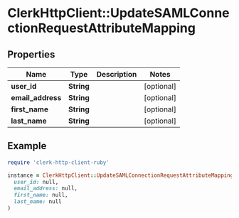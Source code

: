 # ClerkHttpClient::UpdateSAMLConnectionRequestAttributeMapping

## Properties

| Name | Type | Description | Notes |
| ---- | ---- | ----------- | ----- |
| **user_id** | **String** |  | [optional] |
| **email_address** | **String** |  | [optional] |
| **first_name** | **String** |  | [optional] |
| **last_name** | **String** |  | [optional] |

## Example

```ruby
require 'clerk-http-client-ruby'

instance = ClerkHttpClient::UpdateSAMLConnectionRequestAttributeMapping.new(
  user_id: null,
  email_address: null,
  first_name: null,
  last_name: null
)
```


